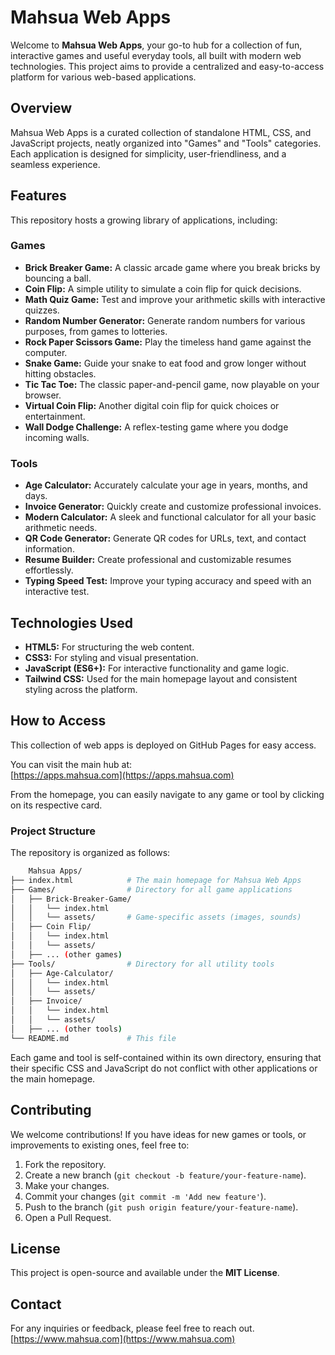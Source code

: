 # Mahsua Web Apps

Welcome to **Mahsua Web Apps**, your go-to hub for a collection of fun, interactive games and useful everyday tools, all built with modern web technologies. This project aims to provide a centralized and easy-to-access platform for various web-based applications.

## Overview

Mahsua Web Apps is a curated collection of standalone HTML, CSS, and JavaScript projects, neatly organized into "Games" and "Tools" categories. Each application is designed for simplicity, user-friendliness, and a seamless experience.

## Features

This repository hosts a growing library of applications, including:

### Games
- **Brick Breaker Game:** A classic arcade game where you break bricks by bouncing a ball.
- **Coin Flip:** A simple utility to simulate a coin flip for quick decisions.
- **Math Quiz Game:** Test and improve your arithmetic skills with interactive quizzes.
- **Random Number Generator:** Generate random numbers for various purposes, from games to lotteries.
- **Rock Paper Scissors Game:** Play the timeless hand game against the computer.
- **Snake Game:** Guide your snake to eat food and grow longer without hitting obstacles.
- **Tic Tac Toe:** The classic paper-and-pencil game, now playable on your browser.
- **Virtual Coin Flip:** Another digital coin flip for quick choices or entertainment.
- **Wall Dodge Challenge:** A reflex-testing game where you dodge incoming walls.

### Tools
- **Age Calculator:** Accurately calculate your age in years, months, and days.
- **Invoice Generator:** Quickly create and customize professional invoices.
- **Modern Calculator:** A sleek and functional calculator for all your basic arithmetic needs.
- **QR Code Generator:** Generate QR codes for URLs, text, and contact information.
- **Resume Builder:** Create professional and customizable resumes effortlessly.
- **Typing Speed Test:** Improve your typing accuracy and speed with an interactive test.

## Technologies Used

- **HTML5:** For structuring the web content.
- **CSS3:** For styling and visual presentation.
- **JavaScript (ES6+):** For interactive functionality and game logic.
- **Tailwind CSS:** Used for the main homepage layout and consistent styling across the platform.

## How to Access

This collection of web apps is deployed on GitHub Pages for easy access.

You can visit the main hub at:  
[https://apps.mahsua.com](https://apps.mahsua.com)  

From the homepage, you can easily navigate to any game or tool by clicking on its respective card.

### Project Structure

The repository is organized as follows:

```bash
    Mahsua Apps/
├── index.html            # The main homepage for Mahsua Web Apps
├── Games/                # Directory for all game applications
│   ├── Brick-Breaker-Game/
│   │   └── index.html
│   │   └── assets/       # Game-specific assets (images, sounds)
│   ├── Coin Flip/
│   │   └── index.html
│   │   └── assets/
│   ├── ... (other games)
├── Tools/                # Directory for all utility tools
│   ├── Age-Calculator/
│   │   └── index.html
│   │   └── assets/
│   ├── Invoice/
│   │   └── index.html
│   │   └── assets/
│   ├── ... (other tools)
└── README.md             # This file
```


Each game and tool is self-contained within its own directory, ensuring that their specific CSS and JavaScript do not conflict with other applications or the main homepage.

## Contributing

We welcome contributions! If you have ideas for new games or tools, or improvements to existing ones, feel free to:

1. Fork the repository.
2. Create a new branch (`git checkout -b feature/your-feature-name`).
3. Make your changes.
4. Commit your changes (`git commit -m 'Add new feature'`).
5. Push to the branch (`git push origin feature/your-feature-name`).
6. Open a Pull Request.

## License

This project is open-source and available under the **MIT License**.

## Contact

For any inquiries or feedback, please feel free to reach out.
[https://www.mahsua.com](https://www.mahsua.com)
